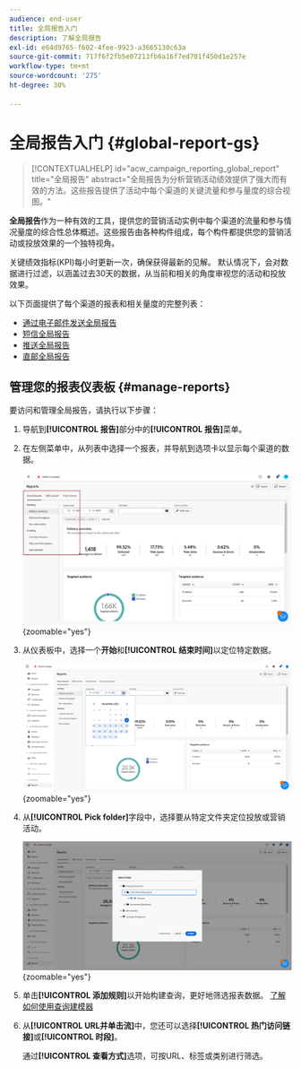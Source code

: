 ```yaml
---
audience: end-user
title: 全局报告入门
description: 了解全局报告
exl-id: e64d9765-f602-4fee-9923-a3665130c63a
source-git-commit: 717f6f2fb5e07213fb6a16f7ed701f450d1e257e
workflow-type: tm+mt
source-wordcount: '275'
ht-degree: 30%

---
```


# 全局报告入门 {#global-report-gs}

>[!CONTEXTUALHELP]
>id="acw_campaign_reporting_global_report"
>title="全局报告"
>abstract="全局报告为分析营销活动绩效提供了强大而有效的方法。这些报告提供了活动中每个渠道的关键流量和参与量度的综合视图。"

**全局报告**&#x200B;作为一种有效的工具，提供您的营销活动实例中每个渠道的流量和参与情况量度的综合性总体概述。这些报告由各种构件组成，每个构件都提供您的营销活动或投放效果的一个独特视角。

关键绩效指标(KPI)每小时更新一次，确保获得最新的见解。 默认情况下，会对数据进行过滤，以涵盖过去30天的数据，从当前和相关的角度审视您的活动和投放效果。

以下页面提供了每个渠道的报表和相关量度的完整列表：

* [通过电子邮件发送全局报告](global-report-email.md)
* [短信全局报告](global-report-sms.md)
* [推送全局报告](global-report-push.md)
* [直邮全局报告](global-report-direct.md)

## 管理您的报表仪表板 {#manage-reports}

要访问和管理全局报告，请执行以下步骤：

1. 导航到&#x200B;**[!UICONTROL 报告]**&#x200B;部分中的&#x200B;**[!UICONTROL 报告]**&#x200B;菜单。

1. 在左侧菜单中，从列表中选择一个报表，并导航到选项卡以显示每个渠道的数据。

   ![](assets/global_report_manage_3.png){zoomable="yes"}

1. 从仪表板中，选择一个&#x200B;**开始**&#x200B;和&#x200B;**[!UICONTROL 结束时间]**&#x200B;以定位特定数据。

   ![](assets/global_report_manage_1.png){zoomable="yes"}

1. 从&#x200B;**[!UICONTROL Pick folder]**&#x200B;字段中，选择要从特定文件夹定位投放或营销活动。

   ![](assets/global_report_manage_2.png){zoomable="yes"}

1. 单击&#x200B;**[!UICONTROL 添加规则]**&#x200B;以开始构建查询，更好地筛选报表数据。 [了解如何使用查询建模器](../query/query-modeler-overview.md)

1. 从&#x200B;**[!UICONTROL URL并单击流]**&#x200B;中，您还可以选择&#x200B;**[!UICONTROL 热门访问链接]**&#x200B;或&#x200B;**[!UICONTROL 时段]**。

   通过&#x200B;**[!UICONTROL 查看方式]**&#x200B;选项，可按URL、标签或类别进行筛选。
